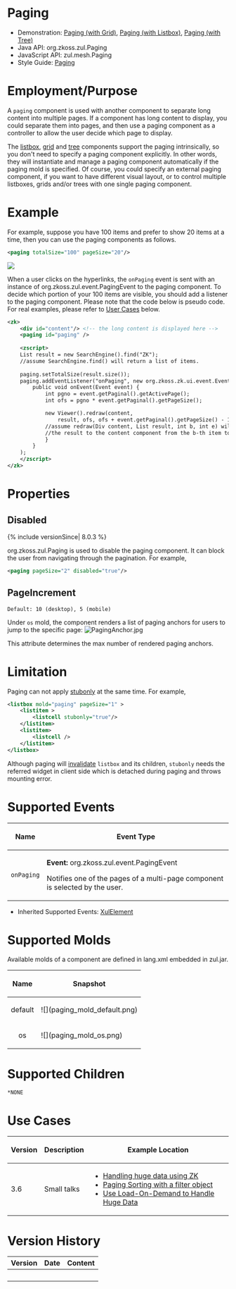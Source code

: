 

# Paging

- Demonstration: [Paging (with
  Grid)](http://www.zkoss.org/zkdemo/grid/paging), [Paging (with
  Listbox)](http://www.zkoss.org/zkdemo/listbox/paging), [Paging (with
  Tree)](http://www.zkoss.org/zkdemo/tree/paging)
- Java API: <javadoc>org.zkoss.zul.Paging</javadoc>
- JavaScript API: <javadoc directory="jsdoc">zul.mesh.Paging</javadoc>
- Style Guide: [
  Paging](ZK_Style_Guide/XUL_Component_Specification/Paging)

# Employment/Purpose

A `paging` component is used with another component to separate long
content into multiple pages. If a component has long content to display,
you could separate them into pages, and then use a paging component as a
controller to allow the user decide which page to display.

The [listbox](ZK_Component_Reference/Data/Listbox),
[grid](ZK_Component_Reference/Data/Grid) and
[tree](ZK_Component_Reference/Data/Tree) components support
the paging intrinsically, so you don't need to specify a paging
component explicitly. In other words, they will instantiate and manage a
paging component automatically if the paging mold is specified. Of
course, you could specify an external paging component, if you want to
have different visual layout, or to control multiple listboxes, grids
and/or trees with one single paging component.

# Example

For example, suppose you have 100 items and prefer to show 20 items at a
time, then you can use the paging components as follows.

``` xml
<paging totalSize="100" pageSize="20"/>
```

![](paging_mold_default.png)

When a user clicks on the hyperlinks, the `onPaging` event is sent with
an instance of <javadoc>org.zkoss.zul.event.PagingEvent</javadoc> to the
paging component. To decide which portion of your 100 items are visible,
you should add a listener to the paging component. Please note that the
code below is pseudo code. For real examples, please refer to [User
Cases](#Use_Cases) below.

``` xml
<zk>
    <div id="content"/> <!-- the long content is displayed here -->
    <paging id="paging" />
    
    <zscript>
    List result = new SearchEngine().find("ZK");
    //assume SearchEngine.find() will return a list of items.
    
    paging.setTotalSize(result.size());
    paging.addEventListener("onPaging", new org.zkoss.zk.ui.event.EventListener() {
        public void onEvent(Event event) {
            int pgno = event.getPaginal().getActivePage();
            int ofs = pgno * event.getPaginal().getPageSize();

            new Viewer().redraw(content,
                result, ofs, ofs + event.getPaginal().getPageSize() - 1);
            //assume redraw(Div content, List result, int b, int e) will display
            //the result to the content component from the b-th item to the e-th item
            }
        }
    );
    </zscript>
</zk>
```

# Properties

## Disabled

{% include versionSince\| 8.0.3 %}

<javadoc method="setDisabled(boolean)">org.zkoss.zul.Paging</javadoc> is
used to disable the paging component. It can block the user from
navigating through the pagination. For example,

``` xml
<paging pageSize="2" disabled="true"/>
```

## PageIncrement

`Default: 10 (desktop), 5 (mobile)`

Under `os` mold, the component renders a list of paging anchors for
users to jump to the specific page:
![](PagingAnchor.jpg "PagingAnchor.jpg")

This attribute determines the max number of rendered paging anchors.

# Limitation

Paging can not apply [
stubonly](ZK_Developer's_Reference/Performance_Tips/Specify_Stubonly_for_Client-only_Components)
at the same time. For example,

``` xml
<listbox mold="paging" pageSize="1" >
    <listitem >
        <listcell stubonly="true"/>
    </listitem>
    <listitem>
        <listcell />
    </listitem>
</listbox>
```

Although paging will
[invalidate](ZK_Developer's_Reference/UI_Composing/Component-based_UI#Invalidate_a_Component)
`listbox` and its children, `stubonly` needs the referred widget in
client side which is detached during paging and throws mounting error.

# Supported Events

<table>
<thead>
<tr class="header">
<th><center>
<p>Name</p>
</center></th>
<th><center>
<p>Event Type</p>
</center></th>
</tr>
</thead>
<tbody>
<tr class="odd">
<td><center>
<p><code>onPaging</code></p>
</center></td>
<td><p><strong>Event:</strong>
<javadoc>org.zkoss.zul.event.PagingEvent</javadoc></p>
<p>Notifies one of the pages of a multi-page component is selected by
the user.</p></td>
</tr>
</tbody>
</table>

- Inherited Supported Events: [
  XulElement](ZK_Component_Reference/Base_Components/XulElement#Supported_Events)

# Supported Molds

Available molds of a component are defined in lang.xml embedded in
zul.jar.

<table>
<thead>
<tr class="header">
<th><center>
<p>Name</p>
</center></th>
<th><center>
<p>Snapshot</p>
</center></th>
</tr>
</thead>
<tbody>
<tr class="odd">
<td><center>
<p>default</p>
</center></td>
<td>![](paging_mold_default.png)</td>
</tr>
<tr class="even">
<td><center>
<p>os</p>
</center></td>
<td>![](paging_mold_os.png)</td>
</tr>
</tbody>
</table>

# Supported Children

`*NONE`

# Use Cases

<table>
<thead>
<tr class="header">
<th><p>Version</p></th>
<th><p>Description</p></th>
<th><p>Example Location</p></th>
</tr>
</thead>
<tbody>
<tr class="odd">
<td><p>3.6</p></td>
<td><p>Small talks</p></td>
<td><ul>
<li><a href="Small_Talks/2009/July/Handling_huge_data_using_ZK"
title="wikilink">Handling huge data using ZK</a></li>
<li><a href="Small_Talks/2009/May/Paging_Sorting_with_a_filter_object"
title="wikilink">Paging Sorting with a filter object</a></li>
<li><a
href="Small_Talks/2008/June/Use_Load-On-Demand_to_Handle_Huge_Data"
title="wikilink">Use Load-On-Demand to Handle Huge Data</a></li>
</ul></td>
</tr>
</tbody>
</table>

# Version History



| Version | Date | Content |
|---------|------|---------|
|         |      |         |


